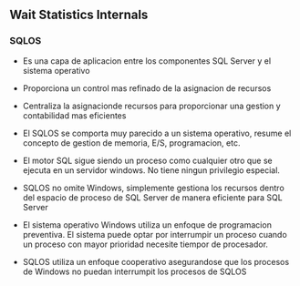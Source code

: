 ## Wait Statistics Internals

### SQLOS

- Es una capa de aplicacion entre los componentes SQL Server y el sistema operativo

- Proporciona un control mas refinado de la asignacion de recursos

- Centraliza la asignacionde recursos para proporcionar una gestion y contabilidad mas eficientes

- El SQLOS se comporta muy parecido a un sistema operativo, resume el concepto de gestion de memoria, E/S, programacion, etc.

- El motor SQL sigue siendo un proceso como cualquier otro que se ejecuta en un servidor windows. No tiene ningun privilegio especial.

- SQLOS no omite Windows, simplemente gestiona los recursos dentro del espacio de proceso de SQL Server de manera eficiente para SQL Server

- El sistema operativo Windows utiliza un enfoque de programacion preventiva. El sistema puede optar por interrumpir un proceso cuando un proceso con mayor prioridad necesite tiempor de procesador.

- SQLOS utiliza un enfoque cooperativo asegurandose que los procesos de Windows no puedan interrumpit los procesos de SQLOS


